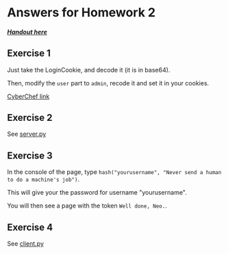 # Answers for Homework 2

##### [Handout here](./hw2.md)

## Exercise 1

Just take the LoginCookie, and decode it (it is in base64).

Then, modify the `user` part to `admin`, recode it and set it in your cookies.

[CyberChef link](https://gchq.github.io/CyberChef/#recipe=To_Base64('A-Za-z0-9%2B/%3D')&input=YWRtaW4sMTU3MDYyMzE3MCxjb200MDIsaHcyLGV4MSxhZG1pbg)

## Exercise 2

See [server.py](./server.py)

## Exercise 3

In the console of the page, type `hash("yourusername", "Never send a human to do a machine's job")`.

This will give your the password for username "yourusername".

You will then see a page with the token `Well done, Neo.`.

## Exercise 4

See [client.py](./client.py)
